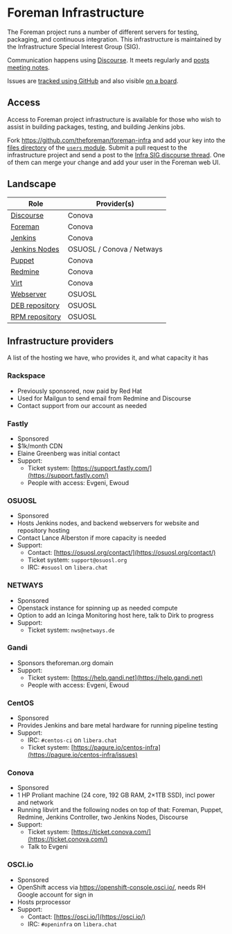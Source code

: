 # Foreman Infrastructure

The Foreman project runs a number of different servers for testing, packaging, and continuous integration.
This infrastructure is maintained by the Infrastructure Special Interest Group (SIG).

Communication happens using [Discourse](https://community.theforeman.org/c/development/infra/24). It meets regularly and [posts meeting notes](https://community.theforeman.org/search?q=infrastructure%20sig%20meeting%20notes%20%23development%3Ainfra%20in%3Atitle%20order%3Alatest).

Issues are [tracked using GitHub](https://github.com/theforeman/foreman-infra/issues) and also visible [on a board](https://github.com/theforeman/foreman-infra/projects/1).

## Access

Access to Foreman project infrastructure is available for those who wish to assist in building packages, testing, and building Jenkins jobs.

Fork https://github.com/theforeman/foreman-infra and add your key into the [files directory](https://github.com/theforeman/foreman-infra/tree/master/puppet/modules/users/files) of the [`users` module](https://github.com/theforeman/foreman-infra/blob/master/puppet/modules/users/). Submit a pull request to the infrastructure project and send a post to the [Infra SIG discourse thread](https://community.theforeman.org/c/development/infra/24). One of them can merge your change and add your user in the Foreman web UI.

## Landscape

| Role | Provider(s) |
|---|---|
| [Discourse](discourse.md) | Conova |
| [Foreman](foreman.md) | Conova |
| [Jenkins](jenkins.md) | Conova |
| [Jenkins Nodes](jenkins.md) | OSUOSL / Conova / Netways |
| [Puppet](puppet.md) | Conova |
| [Redmine](redmine.md) | Conova |
| [Virt](virt.md) | Conova |
| [Webserver](webserver.md) | OSUOSL |
| [DEB repository](repo-deb.md) | OSUOSL |
| [RPM repository](repo-rpm.md) | OSUOSL |

## Infrastructure providers

A list of the hosting we have, who provides it, and what capacity it has

### Rackspace
  * Previously sponsored, now paid by Red Hat
  * Used for Mailgun to send email from Redmine and Discourse
  * Contact support from our account as needed
### Fastly
  * Sponsored
  * $1k/month CDN
  * Elaine Greenberg was initial contact
  * Support:
    * Ticket system: [https://support.fastly.com/](https://support.fastly.com/)
    * People with access: Evgeni, Ewoud
### OSUOSL
  * Sponsored
  * Hosts Jenkins nodes, and backend webservers for website and repository hosting
  * Contact Lance Alberston if more capacity is needed
  * Support:
    * Contact: [https://osuosl.org/contact/](https://osuosl.org/contact/)
    * Ticket system: `support@osuosl.org`
    * IRC: `#osuosl` on `libera.chat`
### NETWAYS
  * Sponsored
  * Openstack instance for spinning up as needed compute
  * Option to add an Icinga Monitoring host here, talk to Dirk to progress
  * Support:
    * Ticket system: `nws@netways.de`
### Gandi
  * Sponsors theforeman.org domain
  * Support:
    * Ticket system: [https://help.gandi.net](https://help.gandi.net)
    * People with access: Evgeni, Ewoud
### CentOS
  * Sponsored
  * Provides Jenkins and bare metal hardware for running pipeline testing
  * Support:
    * IRC: `#centos-ci` on `libera.chat`
    * Ticket system: [https://pagure.io/centos-infra](https://pagure.io/centos-infra/issues)
### Conova
  * Sponsored
  * 1 HP Proliant machine (24 core, 192 GB RAM, 2×1TB SSD), incl power and network
  * Running libvirt and the following nodes on top of that: Foreman, Puppet, Redmine, Jenkins Controller, two Jenkins Nodes, Discourse
  * Support:
    * Ticket system: [https://ticket.conova.com/](https://ticket.conova.com/)
    * Talk to Evgeni
### OSCI.io
  * Sponsored
  * OpenShift access via https://openshift-console.osci.io/, needs RH Google account for sign in
  * Hosts prprocessor
  * Support:
    * Contact: [https://osci.io/](https://osci.io/)
    * IRC: `#openinfra` on `libera.chat`
